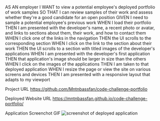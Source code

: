 AS AN employer
I WANT to view a potential employee's deployed portfolio of work samples
SO THAT I can review samples of their work and assess whether they're a good candidate for an open position
GIVEN I need to sample a potential employee's previous work
WHEN I load their portfolio
THEN I am presented with the developer's name, a recent photo or avatar, and links to sections about them, their work, and how to contact them
WHEN I click one of the links in the navigation
THEN the UI scrolls to the corresponding section
WHEN I click on the link to the section about their work
THEN the UI scrolls to a section with titled images of the developer's applications
WHEN I am presented with the developer's first application
THEN that application's image should be larger in size than the others
WHEN I click on the images of the applications
THEN I am taken to that deployed application
WHEN I resize the page or view the site on various screens and devices
THEN I am presented with a responsive layout that adapts to my viewport

Project URL
https://github.com/Mntnbassfan/code-challenge-portfolio

Deployed Website URL
https://mntnbassfan.github.io/code-challenge-portfolio/

Application Screenchot GIF
<img src="assets\images\Portfolio screenshot GIF.gif" alt="screenshot of deployed application">
